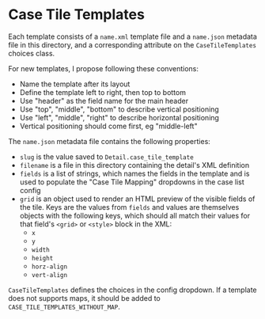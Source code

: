 # Case Tile Templates

Each template consists of a `name.xml` template file and a `name.json` metadata
file in this directory, and a corresponding attribute on the `CaseTileTemplates`
choices class.

For new templates, I propose following these conventions:

* Name the template after its layout
* Define the template left to right, then top to bottom
* Use "header" as the field name for the main header
* Use "top", "middle", "bottom" to describe vertical positioning
* Use "left", "middle", "right" to describe horizontal positioning
* Vertical positioning should come first, eg "middle-left"

The `name.json` metadata file contains the following properties:

* `slug` is the value saved to `Detail.case_tile_template`
* `filename` is a file in this directory containing the detail's XML definition
* `fields` is a list of strings, which names the fields in the template and is used to populate the "Case Tile Mapping" dropdowns in the case list config
* `grid` is an object used to render an HTML preview of the visible fields of the tile. Keys are the values from `fields` and values are themselves objects with the following keys, which should all match their values for that field's `<grid>` or `<style>` block in the XML:
   * `x`
   * `y`
   * `width`
   * `height`
   * `horz-align`
   * `vert-align`

`CaseTileTemplates` defines the choices in the config dropdown. If a template does not supports maps, it should be
added to `CASE_TILE_TEMPLATES_WITHOUT_MAP`.

